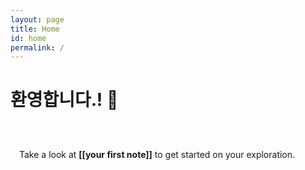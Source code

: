 ```yaml
---
layout: page
title: Home
id: home
permalink: /
---
```


# 환영합니다.! 🌱

<p style="padding: 3em 1em; background: [[f5f7ff]]; border-radius: 4px;">
  Take a look at <span style="font-weight: bold">[[your first note]]</span> to get started on your exploration.
</p>


<style>
  .wrapper {
    max-width: 46em;
  }
</style>
